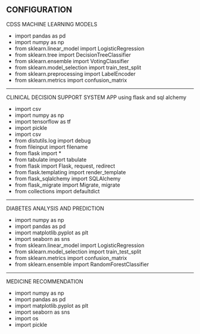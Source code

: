 CONFIGURATION
-

CDSS MACHINE LEARNING MODELS

- import pandas as pd
- import numpy as np
- from sklearn.linear_model import LogisticRegression
- from sklearn.tree import DecisionTreeClassifier
- from sklearn.ensemble import VotingClassifier
- from sklearn.model_selection import train_test_split
- from sklearn.preprocessing import LabelEncoder
- from sklearn.metrics import confusion_matrix

--------------

CLINICAL DECISION SUPPORT SYSTEM APP using flask and sql alchemy

- import csv
- import numpy as np
- import tensorflow as tf
- import pickle
- import csv
- from distutils.log import debug
- from fileinput import filename
- from flask import *
- from tabulate import tabulate
- from flask import Flask, request, redirect
- from flask.templating import render_template
- from flask_sqlalchemy import SQLAlchemy
- from flask_migrate import Migrate, migrate
- from collections import defaultdict

--------------------

DIABETES ANALYSIS AND PREDICTION

- import numpy as np
- import pandas as pd
- import matplotlib.pyplot as plt
- import seaborn as sns
- from sklearn.linear_model import LogisticRegression
- from sklearn.model_selection import train_test_split
- from sklearn.metrics import confusion_matrix
- from sklearn.ensemble import RandomForestClassifier

------------------------

MEDICINE RECOMMENDATION

- import numpy as np
- import pandas as pd
- import matplotlib.pyplot as plt
- import seaborn as sns
- import os
- import pickle








